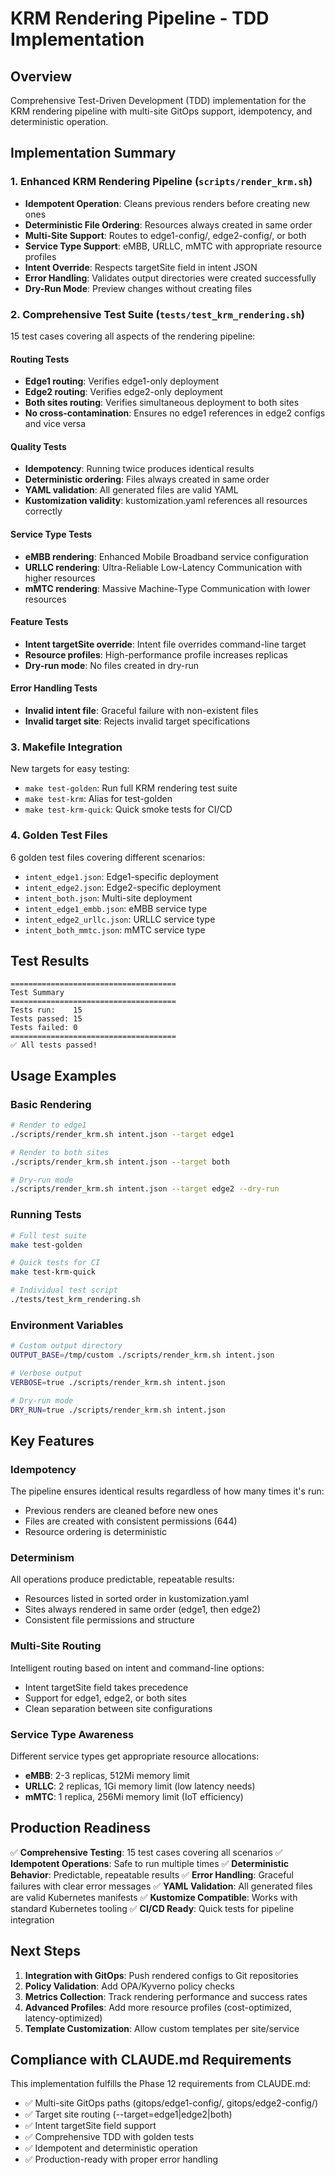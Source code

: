 # KRM Rendering Pipeline - TDD Implementation

## Overview
Comprehensive Test-Driven Development (TDD) implementation for the KRM rendering pipeline with multi-site GitOps support, idempotency, and deterministic operation.

## Implementation Summary

### 1. Enhanced KRM Rendering Pipeline (`scripts/render_krm.sh`)
- **Idempotent Operation**: Cleans previous renders before creating new ones
- **Deterministic File Ordering**: Resources always created in same order
- **Multi-Site Support**: Routes to edge1-config/, edge2-config/, or both
- **Service Type Support**: eMBB, URLLC, mMTC with appropriate resource profiles
- **Intent Override**: Respects targetSite field in intent JSON
- **Error Handling**: Validates output directories were created successfully
- **Dry-Run Mode**: Preview changes without creating files

### 2. Comprehensive Test Suite (`tests/test_krm_rendering.sh`)
15 test cases covering all aspects of the rendering pipeline:

#### Routing Tests
- **Edge1 routing**: Verifies edge1-only deployment
- **Edge2 routing**: Verifies edge2-only deployment
- **Both sites routing**: Verifies simultaneous deployment to both sites
- **No cross-contamination**: Ensures no edge1 references in edge2 configs and vice versa

#### Quality Tests
- **Idempotency**: Running twice produces identical results
- **Deterministic ordering**: Files always created in same order
- **YAML validation**: All generated files are valid YAML
- **Kustomization validity**: kustomization.yaml references all resources correctly

#### Service Type Tests
- **eMBB rendering**: Enhanced Mobile Broadband service configuration
- **URLLC rendering**: Ultra-Reliable Low-Latency Communication with higher resources
- **mMTC rendering**: Massive Machine-Type Communication with lower resources

#### Feature Tests
- **Intent targetSite override**: Intent file overrides command-line target
- **Resource profiles**: High-performance profile increases replicas
- **Dry-run mode**: No files created in dry-run

#### Error Handling Tests
- **Invalid intent file**: Graceful failure with non-existent files
- **Invalid target site**: Rejects invalid target specifications

### 3. Makefile Integration
New targets for easy testing:
- `make test-golden`: Run full KRM rendering test suite
- `make test-krm`: Alias for test-golden
- `make test-krm-quick`: Quick smoke tests for CI/CD

### 4. Golden Test Files
6 golden test files covering different scenarios:
- `intent_edge1.json`: Edge1-specific deployment
- `intent_edge2.json`: Edge2-specific deployment
- `intent_both.json`: Multi-site deployment
- `intent_edge1_embb.json`: eMBB service type
- `intent_edge2_urllc.json`: URLLC service type
- `intent_both_mmtc.json`: mMTC service type

## Test Results
```
=====================================
Test Summary
=====================================
Tests run:    15
Tests passed: 15
Tests failed: 0
=====================================
✅ All tests passed!
```

## Usage Examples

### Basic Rendering
```bash
# Render to edge1
./scripts/render_krm.sh intent.json --target edge1

# Render to both sites
./scripts/render_krm.sh intent.json --target both

# Dry-run mode
./scripts/render_krm.sh intent.json --target edge2 --dry-run
```

### Running Tests
```bash
# Full test suite
make test-golden

# Quick tests for CI
make test-krm-quick

# Individual test script
./tests/test_krm_rendering.sh
```

### Environment Variables
```bash
# Custom output directory
OUTPUT_BASE=/tmp/custom ./scripts/render_krm.sh intent.json

# Verbose output
VERBOSE=true ./scripts/render_krm.sh intent.json

# Dry-run mode
DRY_RUN=true ./scripts/render_krm.sh intent.json
```

## Key Features

### Idempotency
The pipeline ensures identical results regardless of how many times it's run:
- Previous renders are cleaned before new ones
- Files are created with consistent permissions (644)
- Resource ordering is deterministic

### Determinism
All operations produce predictable, repeatable results:
- Resources listed in sorted order in kustomization.yaml
- Sites always rendered in same order (edge1, then edge2)
- Consistent file permissions and structure

### Multi-Site Routing
Intelligent routing based on intent and command-line options:
- Intent targetSite field takes precedence
- Support for edge1, edge2, or both sites
- Clean separation between site configurations

### Service Type Awareness
Different service types get appropriate resource allocations:
- **eMBB**: 2-3 replicas, 512Mi memory limit
- **URLLC**: 2 replicas, 1Gi memory limit (low latency needs)
- **mMTC**: 1 replica, 256Mi memory limit (IoT efficiency)

## Production Readiness

✅ **Comprehensive Testing**: 15 test cases covering all scenarios
✅ **Idempotent Operations**: Safe to run multiple times
✅ **Deterministic Behavior**: Predictable, repeatable results
✅ **Error Handling**: Graceful failures with clear error messages
✅ **YAML Validation**: All generated files are valid Kubernetes manifests
✅ **Kustomize Compatible**: Works with standard Kubernetes tooling
✅ **CI/CD Ready**: Quick tests for pipeline integration

## Next Steps

1. **Integration with GitOps**: Push rendered configs to Git repositories
2. **Policy Validation**: Add OPA/Kyverno policy checks
3. **Metrics Collection**: Track rendering performance and success rates
4. **Advanced Profiles**: Add more resource profiles (cost-optimized, latency-optimized)
5. **Template Customization**: Allow custom templates per site/service

## Compliance with CLAUDE.md Requirements

This implementation fulfills the Phase 12 requirements from CLAUDE.md:
- ✅ Multi-site GitOps paths (gitops/edge1-config/, gitops/edge2-config/)
- ✅ Target site routing (--target=edge1|edge2|both)
- ✅ Intent targetSite field support
- ✅ Comprehensive TDD with golden tests
- ✅ Idempotent and deterministic operation
- ✅ Production-ready with proper error handling